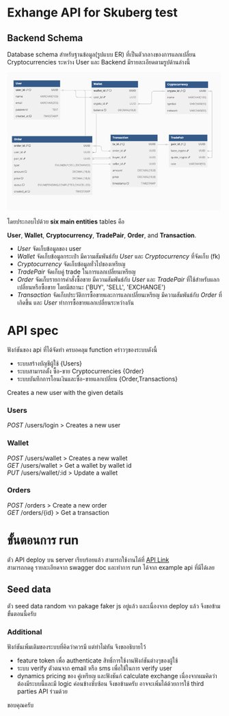 # Exhange API for Skuberg test

## Backend Schema

Database schema สำหรับฐานข้อมูล(รูปแบบ ER) ที่เป็นตัวกลางของการแลกเปลี่ยน Cryptocurrencies ระหว่าง User และ Backend มีรายละเอียดตามรูปด้านล่างนี้

<img src="./picture/schema.png" alt="Backend Schema" width="500">

โดยประกอบไปด้วย **six main entities** tables คือ

**User**, **Wallet**, **Cryptocurrency**, **TradePair**, **Order**, and **Transaction**.

- _User_ จัดเก็บข้อมูลของ user
- _Wallet_ จัดเก็บข้อมูลกระเป๋า มีความสัมพันธ์กับ _User_ และ _Cryptocurrency_ ที่จัดเก็บ (fk)
- _Cryptocurrency_ จัดเก็บข้อมูลทั่วไปของเหรียญ
- _TradePair_ จัดเก็บคู่ trade ในการแลกเปลี่ยนเหรียญ
- _Order_ จัดเก็บรายการคำสั่งซื้อขาย มีความสัมพันธ์กับ _User_ และ _TradePair_ ที่ใช้สำหรับแลกเปลี่ยนหรือซื้อขาย โดยมีสถานะ ('BUY', 'SELL', 'EXCHANGE')
- _Transaction_ จัดเก็บประวัติการซื้อขายและการแลกเปลี่ยนเหรียญ มีความสัมพันธ์กับ _Order_ ที่เกิดขึ้น และ _User_ ทำการซื้อขายแลกเปลี่ยนระหว่างกัน

# API spec

ฟังก์ชันของ api ที่ได้จัดทำ ครบอคลุม function คร่าวๆของระบบดังนี้

- ระบบสร้างบัญชีผู้ใช้ {Users}
- ระบบสามารถตั้ง ซื้อ-ขาย Cryptocurrencies {Order}
- ระบบบันทึกการโอนเงินและซื้อ-ขายแลกเปลี่ยน {Order,Transactions}

Creates a new user with the given details

### Users

_POST_ /users/login > Creates a new user

### Wallet

_POST_ /users/wallet > Creates a new wallet \
_GET_ /users/wallet > Get a wallet by wallet id \
_PUT_ /users/wallet/:id > Update a wallet

### Orders

_POST_ /orders > Create a new order \
_GET_ /orders/{id} > Get a transaction

# **ขั้นตอนการ run**

ตัว API deploy บน server เรียบร้อยแล้ว สามารถใช้งานได้ที่ [API Link](https://backend-test-skuberg-production.up.railway.app/api/v1/api-docs/#/) \
สามารถกดดู รายละเอียดจาก swagger doc และทำการ run ได้จาก example api ที่มีได้เลย

## Seed data

ตัว seed data random จาก pakage faker js อยู่แล้ว และเนื่องจาก deploy แล้ว จึงขอข้ามขั้นตอนนี้ครับ

### Additional

ฟังก์ชันเพิ่มเติมของระบบที่คิดว่าควรมี แต่ทำไม่ทัน จึงขออธิบายไว้

- feature token เพื่อ authenticate สิทธิ์การใช้งานฟังก์ชันต่างๆของผู้ใช้
- ระบบ verify ตัวตนจาก email หรือ sms เพื่อใช้ในการ verify user
- dynamics pricing ของ คู่เหรียญ และฟังชันก์ calculate exchange เนื่องจากผมคิดว่าต้องมีระบบนี้และมี logic ค่อนข้างซับซ้อน จึงขอข้ามครับ อาจจะเพิ่มได้ด้วยการใช้ third parties API ร่วมด้วย

ขอบคุณครับ
